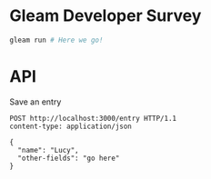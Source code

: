 # Gleam Developer Survey

```sh
gleam run # Here we go!
```

# API

Save an entry

```http
POST http://localhost:3000/entry HTTP/1.1
content-type: application/json

{
  "name": "Lucy",
  "other-fields": "go here"
}
```
